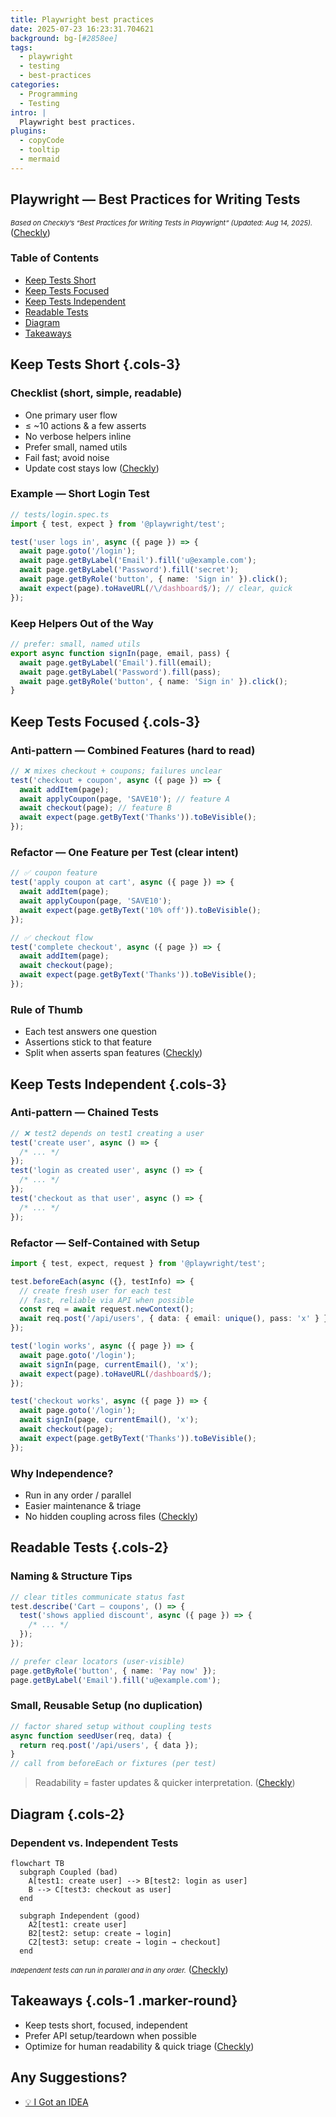 ```yaml
---
title: Playwright best practices
date: 2025-07-23 16:23:31.704621
background: bg-[#2858ee]
tags:
  - playwright
  - testing
  - best-practices
categories:
  - Programming
  - Testing
intro: |
  Playwright best practices.
plugins:
  - copyCode
  - tooltip
  - mermaid
---
```


## Playwright — Best Practices for Writing Tests

_Based on Checkly’s “Best Practices for Writing Tests in Playwright”
(Updated: Aug 14, 2025)._ ([Checkly][1])

### Table of Contents

- [Keep Tests Short](#keep-tests-short)
- [Keep Tests Focused](#keep-tests-focused)
- [Keep Tests Independent](#keep-tests-independent)
- [Readable Tests](#readable-tests)
- [Diagram](#diagram)
- [Takeaways](#takeaways)

## Keep Tests Short {.cols-3}

### Checklist (short, simple, readable)

- One primary user flow
- ≤ \~10 actions & a few asserts
- No verbose helpers inline
- Prefer small, named utils
- Fail fast; avoid noise
- Update cost stays low ([Checkly][1])

### Example — Short Login Test

```ts
// tests/login.spec.ts
import { test, expect } from '@playwright/test';

test('user logs in', async ({ page }) => {
  await page.goto('/login');
  await page.getByLabel('Email').fill('u@example.com');
  await page.getByLabel('Password').fill('secret');
  await page.getByRole('button', { name: 'Sign in' }).click();
  await expect(page).toHaveURL(/\/dashboard$/); // clear, quick
});
```

### Keep Helpers Out of the Way

```ts
// prefer: small, named utils
export async function signIn(page, email, pass) {
  await page.getByLabel('Email').fill(email);
  await page.getByLabel('Password').fill(pass);
  await page.getByRole('button', { name: 'Sign in' }).click();
}
```

## Keep Tests Focused {.cols-3}

### Anti-pattern — Combined Features (hard to read)

```ts
// ❌ mixes checkout + coupons; failures unclear
test('checkout + coupon', async ({ page }) => {
  await addItem(page);
  await applyCoupon(page, 'SAVE10'); // feature A
  await checkout(page); // feature B
  await expect(page.getByText('Thanks')).toBeVisible();
});
```

### Refactor — One Feature per Test (clear intent)

```ts
// ✅ coupon feature
test('apply coupon at cart', async ({ page }) => {
  await addItem(page);
  await applyCoupon(page, 'SAVE10');
  await expect(page.getByText('10% off')).toBeVisible();
});

// ✅ checkout flow
test('complete checkout', async ({ page }) => {
  await addItem(page);
  await checkout(page);
  await expect(page.getByText('Thanks')).toBeVisible();
});
```

### Rule of Thumb

- Each test answers **one question**
- Assertions stick to that feature
- Split when asserts span features ([Checkly][1])

## Keep Tests Independent {.cols-3}

### Anti-pattern — Chained Tests

```ts
// ❌ test2 depends on test1 creating a user
test('create user', async () => {
  /* ... */
});
test('login as created user', async () => {
  /* ... */
});
test('checkout as that user', async () => {
  /* ... */
});
```

### Refactor — Self-Contained with Setup

```ts
import { test, expect, request } from '@playwright/test';

test.beforeEach(async ({}, testInfo) => {
  // create fresh user for each test
  // fast, reliable via API when possible
  const req = await request.newContext();
  await req.post('/api/users', { data: { email: unique(), pass: 'x' } });
});

test('login works', async ({ page }) => {
  await page.goto('/login');
  await signIn(page, currentEmail(), 'x');
  await expect(page).toHaveURL(/dashboard$/);
});

test('checkout works', async ({ page }) => {
  await page.goto('/login');
  await signIn(page, currentEmail(), 'x');
  await checkout(page);
  await expect(page.getByText('Thanks')).toBeVisible();
});
```

### Why Independence?

- Run in **any order / parallel**
- Easier maintenance & triage
- No hidden coupling across files ([Checkly][1])

## Readable Tests {.cols-2}

### Naming & Structure Tips

```ts
// clear titles communicate status fast
test.describe('Cart — coupons', () => {
  test('shows applied discount', async ({ page }) => {
    /* ... */
  });
});

// prefer clear locators (user-visible)
page.getByRole('button', { name: 'Pay now' });
page.getByLabel('Email').fill('u@example.com');
```

### Small, Reusable Setup (no duplication)

```ts
// factor shared setup without coupling tests
async function seedUser(req, data) {
  return req.post('/api/users', { data });
}
// call from beforeEach or fixtures (per test)
```

> Readability = faster updates & quicker interpretation. ([Checkly][1])

## Diagram {.cols-2}

### Dependent vs. Independent Tests

```mermaid
flowchart TB
  subgraph Coupled (bad)
    A[test1: create user] --> B[test2: login as user]
    B --> C[test3: checkout as user]
  end

  subgraph Independent (good)
    A2[test1: create user]
    B2[test2: setup: create → login]
    C2[test3: setup: create → login → checkout]
  end
```

_Independent tests can run in parallel and in any order._ ([Checkly][1])

## Takeaways {.cols-1 .marker-round}

- Keep tests **short**, **focused**, **independent**
- Prefer API setup/teardown when possible
- Optimize for human readability & quick triage ([Checkly][1])

[1]: https://www.checklyhq.com/learn/playwright/writing-tests/ 'Best Practices for Writing Tests in Playwright'

## Any Suggestions?

- [💡 I Got an IDEA](https://github.com/Fechin/reference/blob/main/source/_posts/playwright-best-practices.md)

<style>
em { font-size: 0.785em; }
strong {font-weight: 400;}
ul.collapsible > li > pre { padding-left: 0; padding-right: 0; font-size: 0.925em;}
</style>
